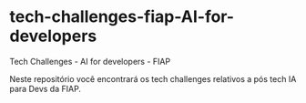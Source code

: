 # tech-challenges-fiap-AI-for-developers
Tech Challenges - AI for developers - FIAP

Neste repositório você encontrará os tech challenges relativos a pós tech IA para Devs da FIAP.
